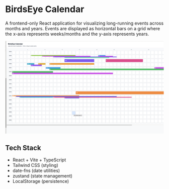 # BirdsEye Calendar

A frontend-only React application for visualizing long-running events across months and years. Events are displayed as horizontal bars on a grid where the x-axis represents weeks/months and the y-axis represents years.

![Calendar View](./image.png)

## Tech Stack

- React + Vite + TypeScript
- Tailwind CSS (styling)
- date-fns (date utilities)
- zustand (state management)
- LocalStorage (persistence)